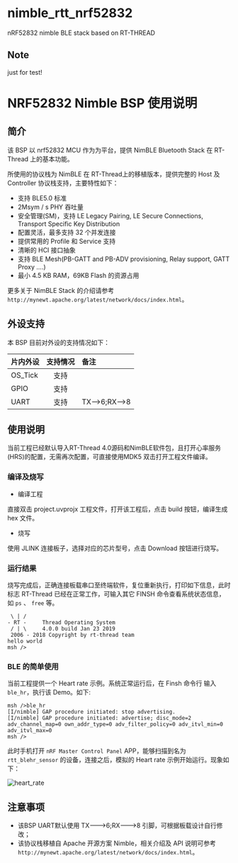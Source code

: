 # nimble_rtt_nrf52832
nRF52832 nimble BLE stack based on RT-THREAD

## Note
just for test!

# NRF52832 Nimble BSP 使用说明

## 简介

该 BSP 以 nrf52832 MCU 作为为平台，提供 NimBLE Bluetooth Stack 在 RT-Thread 上的基本功能。

所使用的协议栈为 NimBLE 在 RT-Thread上的移植版本，提供完整的 Host 及 Controller 协议栈支持，主要特性如下：

- 支持 BLE5.0 标准
- 2Msym / s PHY 吞吐量
- 安全管理(SM)，支持 LE Legacy Pairing,  LE Secure Connections, Transport Specific Key Distribution
- 配置灵活，最多支持 32 个并发连接
- 提供常用的 Profile 和 Service 支持
- 清晰的 HCI 接口抽象
- 支持 BLE Mesh(PB-GATT and PB-ADV provisioning, Relay support, GATT Proxy ....)
- 最小 4.5 KB RAM，69KB Flash 的资源占用

更多关于 NimBLE Stack 的介绍请参考 ``http://mynewt.apache.org/latest/network/docs/index.html``。

## 外设支持

本 BSP 目前对外设的支持情况如下：

| **片内外设**      | **支持情况** | **备注**                              |
| :----------------- | :----------: | :------------------------------------- |
| OS_Tick        |     支持      |    |
| GPIO           |     支持      |    |
| UART           |     支持      | TX-->6;RX-->8 |

## 使用说明

当前工程已经默认导入RT-Thread 4.0源码和NimBLE软件包，且打开心率服务(HRS)的配置，无需再次配置，可直接使用MDK5 双击打开工程文件编译。

### 编译及烧写

- 编译工程

直接双击 project.uvprojx 工程文件，打开该工程后，点击 build 按钮，编译生成 hex 文件。

- 烧写

使用 JLINK 连接板子，选择对应的芯片型号，点击 Download 按钮进行烧写。

### 运行结果

烧写完成后，正确连接板载串口至终端软件，复位重新执行，打印如下信息，此时标志 RT-Thread 已经在正常工作，可输入其它 FINSH 命令查看系统状态信息，如 ``ps`` 、 ``free`` 等。

```
 \ | /
- RT -     Thread Operating System
 / | \     4.0.0 build Jan 23 2019
 2006 - 2018 Copyright by rt-thread team
hello world 
msh />
```

### BLE 的简单使用

当前工程提供一个 Heart rate 示例。系统正常运行后，在 Finsh 命令行 输入 `` ble_hr ``，执行该 Demo。如下:

```
msh />ble_hr
[I/nimble] GAP procedure initiated: stop advertising.
[I/nimble] GAP procedure initiated: advertise; disc_mode=2 adv_channel_map=0 own_addr_type=0 adv_filter_policy=0 adv_itvl_min=0 adv_itvl_max=0
msh />
```

此时手机打开 `nRF Master Control Panel` APP，能够扫描到名为 `rtt_blehr_sensor` 的设备，连接之后，模拟的 Heart rate 示例开始运行。现象如下：

![heart_rate](docs/figures/heart_rate.png)

## 注意事项

- 该BSP UART默认使用 TX--->6;RX--->8 引脚，可根据板载设计自行修改；
- 该协议栈移植自 Apache 开源方案 Nimble，相关介绍及 API 说明可参考``http://mynewt.apache.org/latest/network/docs/index.html``。
